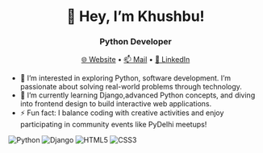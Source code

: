 <!-- Banner section -->
<h1 align="center">👋 Hey, I’m Khushbu!</h1>
<h3 align="center">Python Developer</h3>

<!-- Contact/Links -->
<p align="center">
  <a href="https://khushbusaifi.netlify.app/">🌐 Website</a> •
  <a href="khushbusaifi27@gmail.com">📫 Mail</a> •
  <a href="https://www.linkedin.com/in/khushbu-saifi-2b753b311/">💼 LinkedIn</a>
</p>

<!--About me--->
- 👀 I’m interested in exploring Python, software development. I’m passionate about solving real-world problems through technology.
- 🌱 I’m currently learning Django,advanced Python concepts, and diving into frontend design to build interactive web applications.
- ⚡ Fun fact: I balance coding with creative activities and enjoy participating in community events like PyDelhi meetups!

<!---Software and technologies-->
![Python](https://img.shields.io/badge/-Python-3776AB?style=flat&logo=python&logoColor=white)
![Django](https://img.shields.io/badge/-Django-092E20?style=flat&logo=django&logoColor=white)
![HTML5](https://img.shields.io/badge/-HTML5-E34F26?style=flat&logo=html5&logoColor=white)
![CSS3](https://img.shields.io/badge/-CSS3-1572B6?style=flat&logo=css3&logoColor=white)

<!---
Khushbusaifi012/Khushbusaifi012 is a ✨ special ✨ repository because its `README.md` (this file) appears on your GitHub profile.
You can click the Preview link to take a look at your changes.
--->
